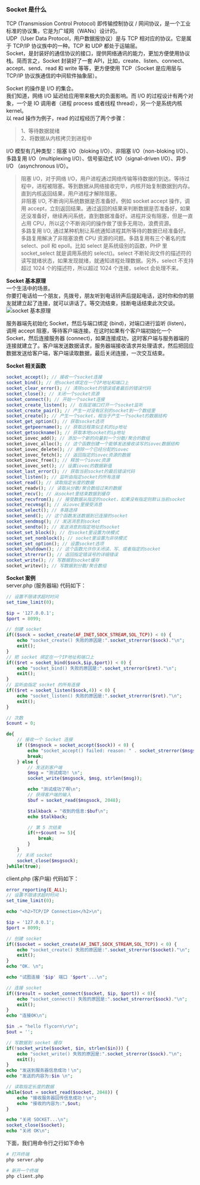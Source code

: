 
### Socket 是什么
TCP (Transmission Control Protocol) 即传输控制协议 / 网间协议，是一个工业标准的协议集，它是为广域网（WANs）设计的。  
UDP（User Data Protocol，用户数据报协议）是与 TCP 相对应的协议。它是属于 TCP/IP 协议族中的一种。TCP 和 UDP 都处于运输层。  
Socket，是封装好的通信协议的接口，提供网络通讯的能力，更加方便使用协议栈。简而言之，Socket 封装好了一套 API，比如，create、listen、connect、accept、send、read 和 write 等等，更方便使用 TCP（Socket 是应用层与 TCP/IP 协议族通信的中间软件抽象层）。  

Socket 的操作是 I/O 的集合。  
我们知道，网络 I/O 延迟给应用带来极大的负面影响。而 I/O 的过程设计有两个对象，一个是 IO 调用者（进程 process 或者线程 thread），另一个是系统内核 kernel。  
以 read 操作为例子，read 的过程经历了两个步骤：  
> 1、等待数据就绪  
> 2、将数据从内核拷贝到进程中  

I/O 模型有几种类型：阻塞 I/O（bloking I/O）、非阻塞 I/O（non-bloking I/O）、多路复用 I/O（multiplexing I/O）、信号驱动式 I/O（signal-driven I/O）、异步 I/O （asynchronous I/O）。  
> 阻塞 I/O，对于网络 I/O，用户进程通过网络传输等待数据的到达。等待过程中，进程被阻塞。等到数据从网络接收完毕，内核开始复制数据到内存。直到内核返回结果，用户进程才解除阻塞。  
> 非阻塞 I/O, 不断询问系统数据是否准备好。例如 socket accept 操作，调用 accept，立刻返回结果。通过返回的结果来判断数据是否准备好，如果还没准备好，继续再问系统，直到数据准备好。进程并没有阻塞，但是一直占用 CPU，所以这个不断询问的操作做了很多无用功，浪费资源。  
> 多路复用 I/O, 通过某种机制让系统通知进程其所等待的数据已经准备好。多路复用解决了非阻塞浪费 CPU 资源的问题。多路复用有三个著名的库 select、poll 和 epoll。比如 select 是系统级别的函数，PHP 里 socket_select 就是调用系统的 select()。select 不断轮询文件的描述符的读写就绪状态，如果发现就绪，就通知进程处理数据。另外，select 不支持超过 1024 个的描述符，所以超过 1024 个连接，select 会处理不来。  

**Socket 基本原理**  
一个生活中的场景。  
你要打电话给一个朋友，先拨号，朋友听到电话铃声后提起电话，这时你和你的朋友就建立起了连接，就可以讲话了。等交流结束，挂断电话结束此次交谈。  
![socket 基本原理](./image/socket-basic.jpg)  

服务器端先初始化 Socket，然后与端口绑定 (bind)，对端口进行监听 (listen)，调用 accept 阻塞，等待客户端连接。在这时如果有个客户端初始化一个 Socket，然后连接服务器 (connect)，如果连接成功，这时客户端与服务器端的连接就建立了。客户端发送数据请求，服务器端接收请求并处理请求，然后把回应数据发送给客户端，客户端读取数据，最后关闭连接，一次交互结束。  

**Socket 相关函数**  
```php
socket_accept(); // 接收一个socket连接
socket_bind(); // 把socket绑定在一个IP地址和端口上
socket_clear_error(); // 清除socket的错误或者最后的错误代码
socket_close(); // 关闭一个socket资源
socket_connect(); // 开始一个socket连接
socket_create_listen(); // 在指定端口打开一个socket监听
socket_create_pair(); // 产生一对没有区别的socket到一个数组里
socket_create(); // 产生一个socket，相当于产生一个socket的数据结构
socket_get_option(); // 获取socket选项
socket_getpeername(); // 获取远程类似主机的ip地址
socket_getsockname(); // 获取本地socket的ip地址
socket_iovec_add(); // 添加一个新的向量到一个分散/聚合的数组
socket_iovec_alloc(); // 这个函数创建一个能够发送接收读写的iovec数据结构
socket_iovec_delete(); // 删除一个已经分配的iovec
socket_iovec_fetch(); // 返回指定的iovec资源的数据
socket_iovec_free(); // 释放一个iovec资源
socket_iovec_set(); // 设置iovec的数据新值
socket_last_error(); // 获取当前socket的最后错误代码
socket_listen(); // 监听由指定socket的所有连接
socket_read(); // 读取指定长度的数据
socket_readv(); // 读取从分散/聚合数组过来的数据
socket_recv(); // 从socket里结束数据到缓存
socket_recvfrom(); // 接受数据从指定的socket，如果没有指定则默认当前socket
socket_recvmsg(); // 从iovec里接受消息
socket_select(); // 多路选择
socket_send(); // 这个函数发送数据到已连接的socket
socket_sendmsg(); // 发送消息到socket
socket_sendto(); // 发送消息到指定地址的socket
socket_set_block(); // 在socket里设置为块模式
socket_set_nonblock(); // socket里设置为非块模式
socket_set_option(); // 设置socket选项
socket_shutdown(); // 这个函数允许你关闭读、写、或者指定的socket
socket_strerror(); // 返回指定错误号的详细错误
socket_write(); // 写数据到socket缓存
socket_writev(); // 写数据到分散/聚合数组
```

**Socket 案例**  
server.php (服务器端) 代码如下：  
```php
// 设置不限请求超时时间
set_time_limit(0);

$ip = '127.0.0.1';
$port = 8099;

// 创建 socket
if(($sock = socket_create(AF_INET,SOCK_STREAM,SOL_TCP)) < 0) {
    echo "socket_create() 失败的原因是:".socket_strerror($sock)."\n";
    exit();
}
// 把 socket 绑定在一个IP地址和端口上
if(($ret = socket_bind($sock,$ip,$port)) < 0) {
    echo "socket_bind() 失败的原因是:".socket_strerror($ret)."\n";
    exit();
}
// 监听由指定 socket 的所有连接
if(($ret = socket_listen($sock,4)) < 0) {
    echo "socket_listen() 失败的原因是:".socket_strerror($ret)."\n";
    exit();
}

// 次数
$count = 0;

do{
    // 接收一个 Socket 连接
    if (($msgsock = socket_accept($sock)) < 0) {
        echo "socket_accept() failed: reason: " . socket_strerror($msgsock) . "\n";
        break;
    } else {
        // 发送到客户端
        $msg = "测试成功! \n";
        socket_write($msgsock, $msg, strlen($msg));

        echo "测试成功了啊\n";
        // 获得客户端的输入
        $buf = socket_read($msgsock, 2048);

        $talkback = "收到的信息:$buf\n";
        echo $talkback;

        // 第 5 次结束
        if(++$count >= 5){
            break;
        }
    }
    // 关闭 socket
    socket_close($msgsock);
}while(true);
```

client.php (客户端) 代码如下：  
```php
error_reporting(E_ALL);
// 设置不限请求超时时间
set_time_limit(0);

echo "<h2>TCP/IP Connection</h2>\n";

$ip = '127.0.0.1';
$port = 8099;

// 创建 socket
if(($socket = socket_create(AF_INET,SOCK_STREAM,SOL_TCP)) < 0) {
    echo "socket_create() 失败的原因是:".socket_strerror($socket)."\n";
    exit();
}
echo "OK. \n";

echo "试图连接 '$ip' 端口 '$port'...\n";

// 连接 socket
if(($result = socket_connect($socket, $ip, $port)) < 0){
    echo "socket_connect() 失败的原因是:".socket_strerror($sock)."\n";
    exit();
}
echo "连接OK\n";

$in .= "hello flycorn\r\n";
$out = '';

// 写数据到 socket 缓存
if(!socket_write($socket, $in, strlen($in))) {
    echo "socket_write() 失败的原因是:".socket_strerror($sock)."\n";
    exit();
}
echo "发送到服务器信息成功！\n";
echo "发送的内容为:$in \n";

// 读取指定长度的数据
while($out = socket_read($socket, 2048)) {
    echo "接收服务器回传信息成功！\n";
    echo "接收的内容为:",$out;
}

echo "关闭 SOCKET...\n";
socket_close($socket);
echo "关闭 OK\n";
```

下面，我们用命令行之行如下命令
```bash
# 打开终端
php server.php

# 新开一个终端
php client.php
```
